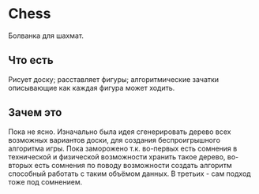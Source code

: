 # Chess
Болванка для шахмат.

## Что есть
Рисует доску; расставляет фигуры; алгоритмические зачатки описывающие как каждая фигура может ходить.

## Зачем это
Пока не ясно. Изначально была идея сгенерировать дерево всех возможных вариантов доски, для создания беспроигрышного алгоритма игры.
Пока заморожено т.к. во-первых есть сомнения в технической и физической возможности хранить такое дерево, во-вторых есть сомнения по поводу возможности создать алгоритм способный работать с таким объёмом данных.
В третьих - сам подход тоже под сомнением.
